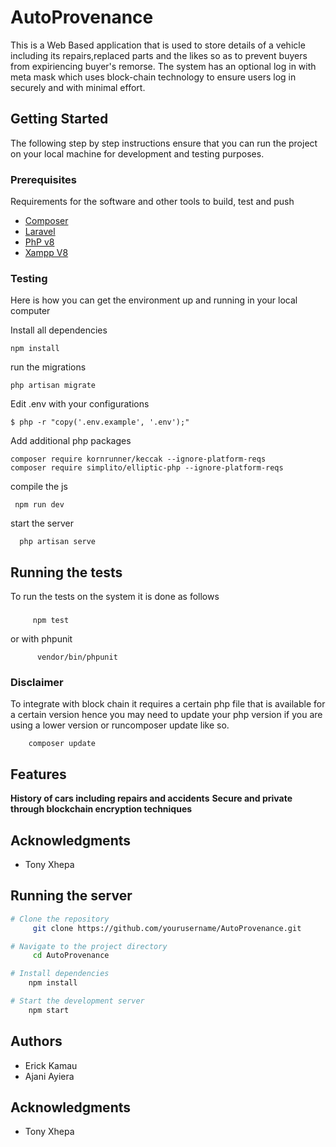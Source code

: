 

# AutoProvenance
This is a Web Based application that is used to store details of a 
vehicle including its repairs,replaced parts and the likes so as to 
prevent buyers from expiriencing buyer's remorse. The system has an 
optional log in with meta mask which uses block-chain technology to
ensure users log in securely and with minimal effort.

## Getting Started

The following step by step instructions ensure that you can run the
project on your local machine for development and testing purposes.

### Prerequisites

Requirements for the software and other tools to build, test and push

- [Composer](https://getcomposer.org/)
- [Laravel](https://laravel.com/docs/11.x)
- [PhP v8](https://www.php.net/downloads.php)
- [Xampp V8](https://www.apachefriends.org/download.html)

### Testing

Here is how you can get the environment up and running in your local computer

Install all dependencies

    npm install

run the migrations

    php artisan migrate
    

Edit .env with your configurations

    $ php -r "copy('.env.example', '.env');"
     
Add additional php packages

    composer require kornrunner/keccak --ignore-platform-reqs 
    composer require simplito/elliptic-php --ignore-platform-reqs


compile the js

     npm run dev
     
start the server

      php artisan serve
      
## Running the tests

To run the tests on the system it is done as follows

### 

         npm test

or with phpunit

          vendor/bin/phpunit


### Disclaimer
To integrate with block chain it requires a certain php file that is available for a certain version hence you may need to
update your php version if you are using a lower version or runcomposer update like so.

        composer update

## Features
**History of cars including repairs and accidents**
**Secure and private through blockchain encryption techniques**

## Acknowledgments

  - Tony Xhepa
    

## Running the server
```bash
# Clone the repository
     git clone https://github.com/yourusername/AutoProvenance.git

# Navigate to the project directory
     cd AutoProvenance

# Install dependencies
    npm install

# Start the development server
    npm start
```

## Authors
  - Erick Kamau
  - Ajani Ayiera



## Acknowledgments

  - Tony Xhepa
    
